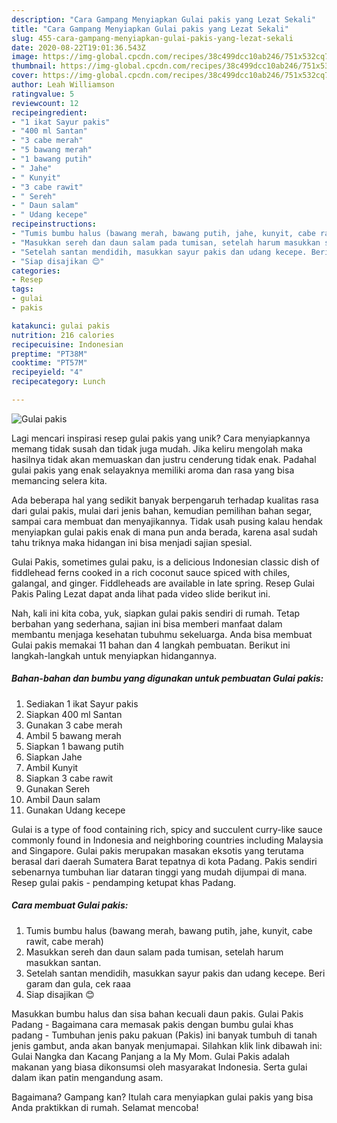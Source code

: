 ```yaml
---
description: "Cara Gampang Menyiapkan Gulai pakis yang Lezat Sekali"
title: "Cara Gampang Menyiapkan Gulai pakis yang Lezat Sekali"
slug: 455-cara-gampang-menyiapkan-gulai-pakis-yang-lezat-sekali
date: 2020-08-22T19:01:36.543Z
image: https://img-global.cpcdn.com/recipes/38c499dcc10ab246/751x532cq70/gulai-pakis-foto-resep-utama.jpg
thumbnail: https://img-global.cpcdn.com/recipes/38c499dcc10ab246/751x532cq70/gulai-pakis-foto-resep-utama.jpg
cover: https://img-global.cpcdn.com/recipes/38c499dcc10ab246/751x532cq70/gulai-pakis-foto-resep-utama.jpg
author: Leah Williamson
ratingvalue: 5
reviewcount: 12
recipeingredient:
- "1 ikat Sayur pakis"
- "400 ml Santan"
- "3 cabe merah"
- "5 bawang merah"
- "1 bawang putih"
- " Jahe"
- " Kunyit"
- "3 cabe rawit"
- " Sereh"
- " Daun salam"
- " Udang kecepe"
recipeinstructions:
- "Tumis bumbu halus (bawang merah, bawang putih, jahe, kunyit, cabe rawit, cabe merah)"
- "Masukkan sereh dan daun salam pada tumisan, setelah harum masukkan santan."
- "Setelah santan mendidih, masukkan sayur pakis dan udang kecepe. Beri garam dan gula, cek raaa"
- "Siap disajikan 😊"
categories:
- Resep
tags:
- gulai
- pakis

katakunci: gulai pakis 
nutrition: 216 calories
recipecuisine: Indonesian
preptime: "PT38M"
cooktime: "PT57M"
recipeyield: "4"
recipecategory: Lunch

---
```



![Gulai pakis](https://img-global.cpcdn.com/recipes/38c499dcc10ab246/751x532cq70/gulai-pakis-foto-resep-utama.jpg)

Lagi mencari inspirasi resep gulai pakis yang unik? Cara menyiapkannya memang tidak susah dan tidak juga mudah. Jika keliru mengolah maka hasilnya tidak akan memuaskan dan justru cenderung tidak enak. Padahal gulai pakis yang enak selayaknya memiliki aroma dan rasa yang bisa memancing selera kita.

Ada beberapa hal yang sedikit banyak berpengaruh terhadap kualitas rasa dari gulai pakis, mulai dari jenis bahan, kemudian pemilihan bahan segar, sampai cara membuat dan menyajikannya. Tidak usah pusing kalau hendak menyiapkan gulai pakis enak di mana pun anda berada, karena asal sudah tahu triknya maka hidangan ini bisa menjadi sajian spesial.

Gulai Pakis, sometimes gulai paku, is a delicious Indonesian classic dish of fiddlehead ferns cooked in a rich coconut sauce spiced with chiles, galangal, and ginger. Fiddleheads are available in late spring. Resep Gulai Pakis Paling Lezat dapat anda lihat pada video slide berikut ini.


Nah, kali ini kita coba, yuk, siapkan gulai pakis sendiri di rumah. Tetap berbahan yang sederhana, sajian ini bisa memberi manfaat dalam membantu menjaga kesehatan tubuhmu sekeluarga. Anda bisa membuat Gulai pakis memakai 11 bahan dan 4 langkah pembuatan. Berikut ini langkah-langkah untuk menyiapkan hidangannya.

<!--inarticleads1-->

##### Bahan-bahan dan bumbu yang digunakan untuk pembuatan Gulai pakis:

1. Sediakan 1 ikat Sayur pakis
1. Siapkan 400 ml Santan
1. Gunakan 3 cabe merah
1. Ambil 5 bawang merah
1. Siapkan 1 bawang putih
1. Siapkan  Jahe
1. Ambil  Kunyit
1. Siapkan 3 cabe rawit
1. Gunakan  Sereh
1. Ambil  Daun salam
1. Gunakan  Udang kecepe


Gulai is a type of food containing rich, spicy and succulent curry-like sauce commonly found in Indonesia and neighboring countries including Malaysia and Singapore. Gulai pakis merupakan masakan eksotis yang terutama berasal dari daerah Sumatera Barat tepatnya di kota Padang. Pakis sendiri sebenarnya tumbuhan liar dataran tinggi yang mudah dijumpai di mana. Resep gulai pakis - pendamping ketupat khas Padang. 

<!--inarticleads2-->

##### Cara membuat Gulai pakis:

1. Tumis bumbu halus (bawang merah, bawang putih, jahe, kunyit, cabe rawit, cabe merah)
1. Masukkan sereh dan daun salam pada tumisan, setelah harum masukkan santan.
1. Setelah santan mendidih, masukkan sayur pakis dan udang kecepe. Beri garam dan gula, cek raaa
1. Siap disajikan 😊


Masukkan bumbu halus dan sisa bahan kecuali daun pakis. Gulai Pakis Padang - Bagaimana cara memasak pakis dengan bumbu gulai khas padang - Tumbuhan jenis paku pakuan (Pakis) ini banyak tumbuh di tanah jenis gambut, anda akan banyak menjumapai. Silahkan klik link dibawah ini: Gulai Nangka dan Kacang Panjang a la My Mom. Gulai Pakis adalah makanan yang biasa dikonsumsi oleh masyarakat Indonesia. Serta gulai dalam ikan patin mengandung asam. 

Bagaimana? Gampang kan? Itulah cara menyiapkan gulai pakis yang bisa Anda praktikkan di rumah. Selamat mencoba!
